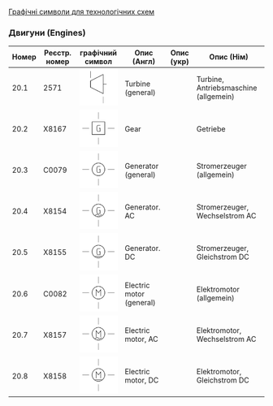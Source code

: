 [Графічні символи для технологічних схем](symbols.md)

### Двигуни (Engines)

| Номер | Реєстр. номер | графічний символ                                             | Опис (Англ)              | Опис (укр) | Опис (Нім)                            |
| ----- | ------------- | ------------------------------------------------------------ | ------------------------ | ---------- | ------------------------------------- |
| 20.1  | 2571          | ![Turbine, Antriebsmaschine (allgemein)](media/Turbine_(general).png) | Turbine (general)        |            | Turbine, Antriebsmaschine (allgemein) |
| 20.2  | X8167         | ![Getriebe](media/Gear.png)                                  | Gear                     |            | Getriebe                              |
| 20.3  | C0079         | ![Stromerzeuger (allgemein)](media/Generator_(general).png)  | Generator (general)      |            | Stromerzeuger (allgemein)             |
| 20.4  | X8154         | ![Stromerzeuger, Wechselstrom AC](media/Generator_AC.png)    | Generator. AC            |            | Stromerzeuger, Wechselstrom AC        |
| 20.5  | X8155         | ![Stromerzeuger, Gleichstrom DC](media/Generator_DC.png)     | Generator. DC            |            | Stromerzeuger, Gleichstrom DC         |
| 20.6  | C0082         | ![Elektromotor (allgemein)](media/Electric_motor_(general).png) | Electric motor (general) |            | Elektromotor (allgemein)              |
| 20.7  | X8157         | ![Elektromotor, Wechselstrom AC](media/Electric_motor_AC.png) | Electric motor, AC       |            | Elektromotor, Wechselstrom AC         |
| 20.8  | X8158         | ![Elektromotor, Gleichstrom DC](media/Electric_motor_DC.png) | Electric motor, DC       |            | Elektromotor, Gleichstrom DC          |